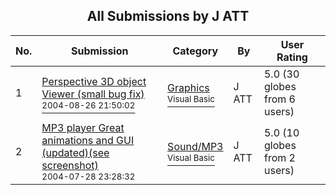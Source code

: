 ﻿<div align="center">

## All Submissions by J ATT

</div>

No.  | Submission | Category | By   | User Rating
---- | ---------- | -------- | ---- | -----------
1 | [Perspective 3D object Viewer \(small bug fix\)<br /><sup>2004-08-26 21:50:02</sup>](https://github.com/Planet-Source-Code/j-att-perspective-3d-object-viewer-small-bug-fix__1-55835) | [Graphics<br /><sup>Visual Basic</sup>](../ByCategory/graphics__1-46.md) | J ATT | 5.0 (30 globes from 6 users)
2 | [MP3 player Great animations and GUI \(updated\)\(see screenshot\)<br /><sup>2004-07-28 23:28:32</sup>](https://github.com/Planet-Source-Code/j-att-mp3-player-great-animations-and-gui-updated-see-screenshot__1-55209) | [Sound/MP3<br /><sup>Visual Basic</sup>](../ByCategory/sound-mp3__1-45.md) | J ATT | 5.0 (10 globes from 2 users)
